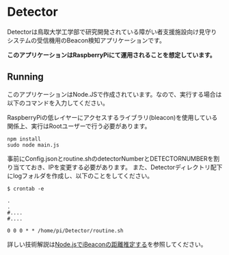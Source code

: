 # Detector

Detectorは鳥取大学工学部で研究開発されている障がい者支援施設向け見守りシステムの受信機用のBeacon検知アプリケーションです。

**このアプリケーションはRaspberryPiにて運用されることを想定しています。**

## Running

このアプリケーションはNode.JSで作成されています。なので、実行する場合は以下のコマンドを入力してください。  

RaspberryPiの低レイヤーにアクセスするライブラリ(bleacon)を使用している関係上、実行はRootユーザーで行う必要があります。

```npm
npm install
sudo node main.js
```

事前にConfig.jsonとroutine.shのdetectorNumberとDETECTORNUMBERを割り当てておき、IPを変更する必要があります。
また、Detectorディレクトリ配下にlogフォルダを作成し、以下のことをしてください。

```crontab
$ crontab -e

.
.
#....
#....

0 0 0 * * /home/pi/Detector/routine.sh
```

詳しい技術解説は[Node.jsでiBeaconの距離推定する](https://qiita.com/MakTak/items/d9cde6ddc4422d6343f6)を参照してください。

